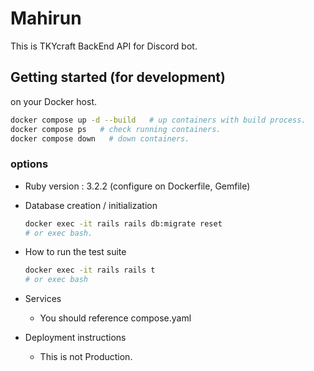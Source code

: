 # Mahirun

This is TKYcraft BackEnd API for Discord bot.



## Getting started (for development)

on your Docker host.

```bash
docker compose up -d --build   # up containers with build process.
docker compose ps   # check running containers.
docker compose down   # down containers.
```



### options

* Ruby version : 3.2.2 (configure on Dockerfile, Gemfile)

* Database creation / initialization

  ```bash
  docker exec -it rails rails db:migrate reset
  # or exec bash.
  ```


* How to run the test suite

  ```bash
  docker exec -it rails rails t
  # or exec bash
  ```

* Services

  - You should reference compose.yaml

* Deployment instructions

  - This is not Production.
